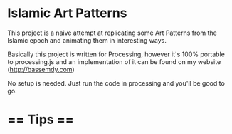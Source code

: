 Islamic Art Patterns 
=====================

This project is a naive attempt at replicating some Art Patterns from the Islamic epoch and animating them in interesting ways.

Basically this project is written for Processing, however it's 100% portable to processing.js and an implementation of it can be found on my website
(http://bassemdy.com)

No setup is needed. Just run the code in processing and you'll be good to go.

== Tips == 
====

